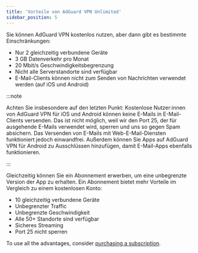 ```yaml
---
title: 'Vorteile von AdGuard VPN Unlimited'
sidebar_position: 5
---
```


Sie können AdGuard VPN kostenlos nutzen, aber dann gibt es bestimmte Einschränkungen:

- Nur 2 gleichzeitig verbundene Geräte
- 3 GB Datenverkehr pro Monat
- 20 Mbit/s Geschwindigkeitsbegrenzung
- Nicht alle Serverstandorte sind verfügbar
- E-Mail-Clients können nicht zum Senden von Nachrichten verwendet werden (auf iOS und Android)

:::note

Achten Sie insbesondere auf den letzten Punkt: Kostenlose Nutzer:innen von AdGuard VPN für iOS und Android können keine E-Mails in E-Mail-Clients versenden. Das ist nicht möglich, weil wir den Port 25, der für ausgehende E-Mails verwendet wird, sperren und uns so gegen Spam absichern. Das Versenden von E-Mails mit Web-E-Mail-Diensten funktioniert jedoch einwandfrei. Außerdem können Sie Apps auf AdGuard VPN für Android zu Ausschlüssen hinzufügen, damit E-Mail-Apps ebenfalls funktionieren.

:::

Gleichzeitig können Sie ein Abonnement erwerben, um eine unbegrenzte Version der App zu erhalten. Ein Abonnement bietet mehr Vorteile im Vergleich zu einem kostenlosen Konto:

- 10 gleichzeitig verbundene Geräte
- Unbegrenzter Traffic
- Unbegrenzte Geschwindigkeit
- Alle 50+ Standorte sind verfügbar
- Sicheres Streaming
- Port 25 nicht sperren

To use all the advantages, consider [purchasing a subscription](/general/subscription).
